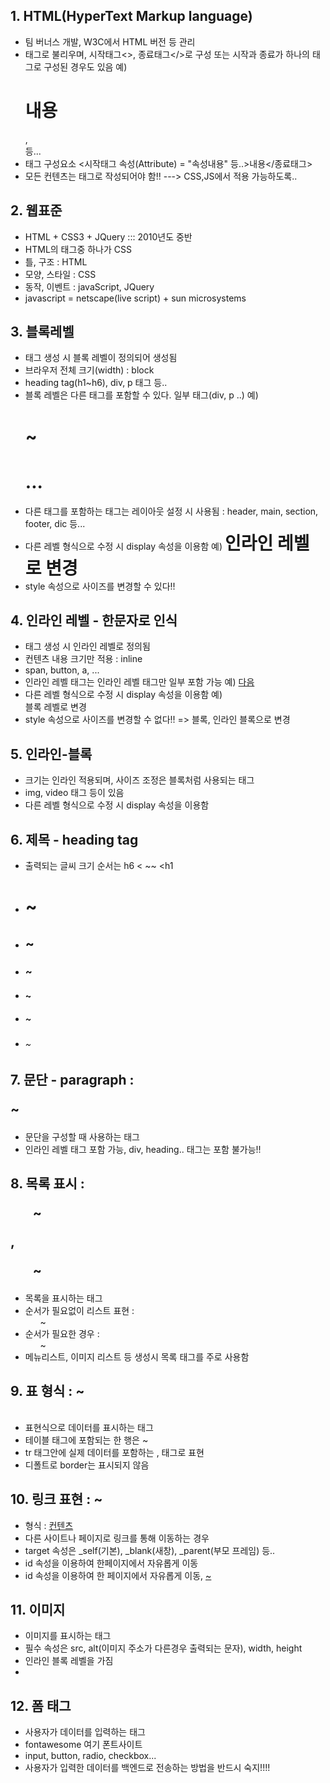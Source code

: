 ## 1. HTML(HyperText Markup language)
- 팀 버너스 개발, W3C에서 HTML 버전 등 관리
- 태그로 불리우며, 시작태그<>, 종료태그</>로 구성
  또는 시작과 종료가 하나의 태그로 구성된 경우도 있음
 예) <h1>내용</h1>,<br/> 등...
 - 태그 구성요소
  <시작태그 속성(Attribute) = "속성내용" 등..>내용</종료태그>
- 모든 컨텐츠는 태그로 작성되어야 함!! ---> CSS,JS에서 적용 가능하도록..


## 2. 웹표준
- HTML + CSS3 + JQuery ::: 2010년도 중반
- HTML의 태그중 하나가 CSS
- 틀, 구조 : HTML
- 모양, 스타일 : CSS
- 동작, 이벤트 : javaScript, JQuery
- javascript = netscape(live script) + sun microsystems
## 3. 블록레벨
- 태그 생성 시 블록 레벨이 정의되어 생성됨
- 브라우저 전체 크기(width) : block
- heading tag(h1~h6), div, p 태그 등..
- 블록 레벨은 다른 태그를 포함할 수 있다. 일부 태그(div, p ..)
  예) <div>
        <h1>~<h1>
        ...
      </div>
- 다른 태그를 포함하는 태그는 레이아웃 설정 시 사용됨
  : header, main, section, footer, dic 등...
- 다른 레벨 형식으로 수정 시 display 속성을 이용함
  예) <h1 style = "display:inline">인라인 레벨로 변경</h1>
- style 속성으로 사이즈를 변경할 수 있다!!


## 4. 인라인 레벨 - 한문자로 인식
- 태그 생성 시 인라인 레벨로 정의됨
- 컨텐츠 내용 크기만 적용 : inline
- span, button, a, ...
- 인라인 레벨 태그는 인라인 레벨 태그만 일부 포함 가능
  예) <span> <a href="">다음</a> </span>
- 다른 레벨 형식으로 수정 시 display 속성을 이용함
  예) <span style="display : block">블록 레벨로 변경 </span>
- style 속성으로 사이즈를 변경할 수 없다!! => 블록, 인라인 블록으로 변경 


## 5. 인라인-블록
- 크기는 인라인 적용되며, 사이즈 조정은 블록처럼 사용되는 태그
- img, video 태그 등이 있음
- 다른 레벨 형식으로 수정 시 display 속성을 이용함

## 6. 제목 - heading tag
- 출력되는 글씨 크기 순서는 h6 < ~~ <h1
- <h1> ~</h1>
- <h2> ~</h2>
- <h3> ~</h3>
- <h4> ~</h4>
- <h5> ~</h5>
- <h6> ~</h6>

## 7. 문단 - paragraph : <p>~</p>
- 문단을 구성할 때 사용하는 태그
- 인라인 레벨 태그 포함 가능, div, heading.. 태그는 포함 불가능!!

## 8. 목록 표시 : <ul>~</ul>, <ol>~</ol>
- 목록을 표시하는 태그
- 순서가 필요없이 리스트 표현 : <ul>~</ul>
- 순서가 필요한 경우 : <ol>~</ol>
- 메뉴리스트, 이미지 리스트 등 생성시 목록 태그를 주로 사용함

## 9. 표 형식 : <table> ~ </table>
- 표현식으로 데이터를 표시하는 태그
- 테이블 태그에 포함되는 한 행은 <tr>~</tr>
- tr 태그안에 실제 데이터를 포함하는 <th>, <td> 태그로 표현
- 디폴트로 border는 표시되지 않음

## 10. 링크 표현<Anchor> : <a> ~</a>
- 형식 : <a href="절대/상대 경로" target="">컨텐츠</a> 
- 다른 사이트나 페이지로 링크를 통해 이동하는 경우
- target 속성은 _self(기본), _blank(새창), _parent(부모 프레임) 등..
- id 속성을 이용하여 한페이지에서 자유롭게 이동
- id 속성을 이용하여 한 페이지에서 자유롭게 이동, <a href = "#아이디">~</a>

## 11. 이미지
- 이미지를 표시하는 태그
- 필수 속성은 src, alt(이미지 주소가 다른경우 출력되는 문자), width, height
- 인라인 블록 레벨을 가짐
- 


## 12. 폼 태그
- 사용자가 데이터를 입력하는 태그
- fontawesome 여기 폰트사이트
- input, button, radio, checkbox...
- 사용자가 입력한 데이터를 백엔드로 전송하는 방법을 반드시 숙지!!!!
